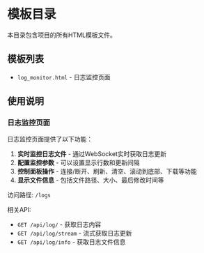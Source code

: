 # 模板目录

本目录包含项目的所有HTML模板文件。

## 模板列表

- `log_monitor.html` - 日志监控页面

## 使用说明

### 日志监控页面

日志监控页面提供了以下功能：

1. **实时监控日志文件** - 通过WebSocket实时获取日志更新
2. **配置监控参数** - 可以设置显示行数和更新间隔
3. **控制面板操作** - 连接/断开、刷新、清空、滚动到底部、下载等功能
4. **显示文件信息** - 包括文件路径、大小、最后修改时间等

访问路径: `/logs`

相关API:
- `GET /api/log/` - 获取日志内容
- `GET /api/log/stream` - 流式获取日志更新
- `GET /api/log/info` - 获取日志文件信息

